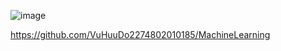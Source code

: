 ![image](https://github.com/user-attachments/assets/3e5be7f5-9261-4106-ae6e-24faa3ba08ba)

https://github.com/VuHuuDo2274802010185/MachineLearning